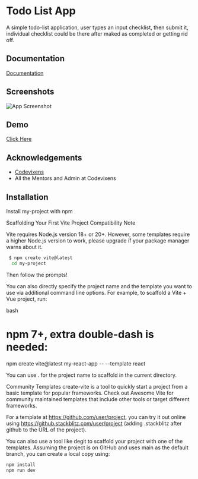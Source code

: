 
# Todo List App

A simple todo-list application, user types an input checklist, then submit it, individual checklist could be there after maked as completed or getting rid off. 


## Documentation

[Documentation](https://linktodocumentation)


## Screenshots

![App Screenshot](https://drive.google.com/file/d/1PaiM886DefzQqPrZ-w2bi5cvEtZ2OG8M/view?usp=sharing)


## Demo

[Click Here](https://todo-list-app-silver.vercel.app/)




## Acknowledgements

 - [Codevixens](https://www.codevixens.org/)
 - All the Mentors and Admin at Codevixens



## Installation

Install my-project with npm


Scaffolding Your First Vite Project
Compatibility Note

Vite requires Node.js version 18+ or 20+. However, some templates require a higher Node.js version to work, please upgrade if your package manager warns about it.


```bash
 $ npm create vite@latest
  cd my-project
```

Then follow the prompts!

You can also directly specify the project name and the template you want to use via additional command line options. For example, to scaffold a Vite + Vue project, run:

bash
# npm 7+, extra double-dash is needed:
npm create vite@latest my-react-app -- --template react


You can use . for the project name to scaffold in the current directory.

Community Templates
create-vite is a tool to quickly start a project from a basic template for popular frameworks. Check out Awesome Vite for community maintained templates that include other tools or target different frameworks.

For a template at https://github.com/user/project, you can try it out online using https://github.stackblitz.com/user/project (adding .stackblitz after github to the URL of the project).

You can also use a tool like degit to scaffold your project with one of the templates. Assuming the project is on GitHub and uses main as the default branch, you can create a local copy using:


```bash
npm install
npm run dev
```




